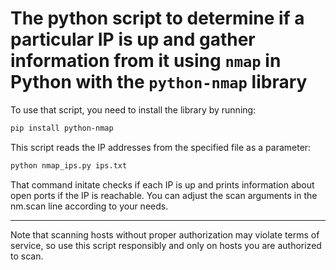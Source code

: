 # The python script to determine if a particular IP is up and gather information from it using `nmap` in Python with the `python-nmap` library

To use that script, you need to install the library by running:

```bash
pip install python-nmap
```

This script reads the IP addresses from the specified file as a parameter:

```bash
python nmap_ips.py ips.txt
```

That command initate checks if each IP is up and prints information about open ports if the IP is reachable.
You can adjust the scan arguments in the nm.scan line according to your needs.

---

Note that scanning hosts without proper authorization may violate terms of service, so use this script responsibly and only on hosts you are authorized to scan.
